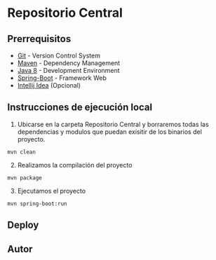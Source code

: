 <h1>Repositorio Central</h1>

## Prerrequisitos

- [Git](https://git-scm.com/downloads) - Version Control System
- [Maven](https://maven.apache.org/download.cgi) - Dependency Management
- [Java 8](https://www.java.com/download/ie_manual.jsp) - Development Environment
- [Spring-Boot](https://spring.io/projects/spring-boot) - Framework Web
- [Intellij Idea](https://www.jetbrains.com/es-es/idea/download/) (Opcional)

## Instrucciones de ejecución local

1. Ubicarse en la carpeta Repositorio Central y borraremos todas las dependencias y modulos que puedan exisitir de los binarios del proyecto.

```maven
mvn clean
```

2. Realizamos la compilación del proyecto

```maven
mvn package
```

3. Ejecutamos el proyecto

```maven
mvn spring-boot:run
```

## Deploy

## Autor
